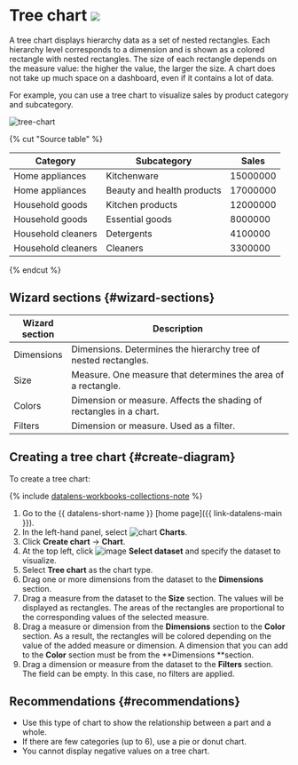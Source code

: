 # Tree chart ![](../../_assets/datalens/treemap.svg)

A tree chart displays hierarchy data as a set of nested rectangles. Each hierarchy level corresponds to a dimension and is shown as a colored rectangle with nested rectangles. The size of each rectangle depends on the measure value: the higher the value, the larger the size. A chart does not take up much space on a dashboard, even if it contains a lot of data.

For example, you can use a tree chart to visualize sales by product category and subcategory.

![tree-chart](../../_assets/datalens/visualization-ref/tree-chart/tree-chart.png)

{% cut "Source table" %}

| Category | Subcategory | Sales |
|------------------|----------------------|----------|
| Home appliances | Kitchenware | 15000000 |
| Home appliances | Beauty and health products | 17000000 |
| Household goods | Kitchen products | 12000000 |
| Household goods | Essential goods | 8000000 |
| Household cleaners | Detergents | 4100000 |
| Household cleaners | Cleaners | 3300000 |

{% endcut %}

## Wizard sections {#wizard-sections}

| Wizard<br/> section | Description |
----- | ----
| Dimensions | Dimensions. Determines the hierarchy tree of nested rectangles. |
| Size | Measure. One measure that determines the area of a rectangle. |
| Colors | Dimension or measure. Affects the shading of rectangles in a chart. |
| Filters | Dimension or measure. Used as a filter. |

## Creating a tree chart {#create-diagram}

To create a tree chart:


{% include [datalens-workbooks-collections-note](../../_includes/datalens/operations/datalens-workbooks-collections-note-step4.md) %}


1. Go to the {{ datalens-short-name }} [home page]({{ link-datalens-main }}).
1. In the left-hand panel, select ![chart](../../_assets/console-icons/chart-column.svg) **Charts**.
1. Click **Create chart** → **Chart**.
1. At the top left, click ![image](../../_assets/console-icons/circles-intersection.svg) **Select dataset** and specify the dataset to visualize.
1. Select **Tree chart** as the chart type.
1. Drag one or more dimensions from the dataset to the **Dimensions** section.
1. Drag a measure from the dataset to the **Size** section. The values will be displayed as rectangles. The areas of the rectangles are proportional to the corresponding values of the selected measure.
1. Drag a measure or dimension from the **Dimensions** section to the **Color** section. As a result, the rectangles will be colored depending on the value of the added measure or dimension. A dimension that you can add to the **Color** section must be from the **Dimensions **section.
1. Drag a dimension or measure from the dataset to the **Filters** section. The field can be empty. In this case, no filters are applied.

## Recommendations {#recommendations}

* Use this type of chart to show the relationship between a part and a whole.
* If there are few categories (up to 6), use a pie or donut chart.
* You cannot display negative values on a tree chart.